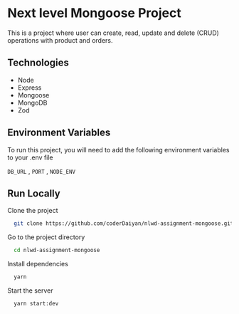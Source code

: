
# Next level Mongoose Project

This is a project where user can create, read, update and delete (CRUD) operations with product and orders.



## Technologies

- Node
- Express
- Mongoose
- MongoDB
- Zod





## Environment Variables

To run this project, you will need to add the following environment variables to your .env file

`DB_URL` , `PORT` , `NODE_ENV`


## Run Locally

Clone the project

```bash
  git clone https://github.com/coderDaiyan/nlwd-assignment-mongoose.git
```

Go to the project directory

```bash
  cd nlwd-assignment-mongoose
```

Install dependencies

```bash
  yarn
```

Start the server

```bash
  yarn start:dev
```

